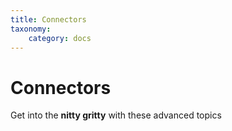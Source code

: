 ```yaml
---
title: Connectors
taxonomy:
    category: docs
---
```




# Connectors

Get into the **nitty gritty** with these advanced topics
